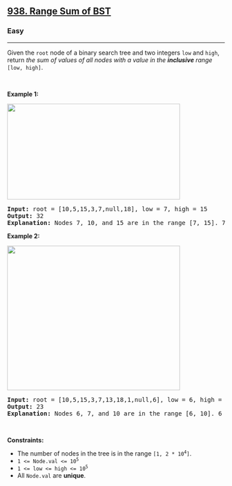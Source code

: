 <h2><a href="https://leetcode.com/problems/range-sum-of-bst/">938. Range Sum of BST</a></h2><h3>Easy</h3><hr><div data-immersive-translate-walked="f6a2a494-a6f6-4c29-91a0-652c3fb8505c"><p data-immersive-translate-walked="f6a2a494-a6f6-4c29-91a0-652c3fb8505c" data-immersive-translate-paragraph="1">Given the <code data-immersive-translate-walked="f6a2a494-a6f6-4c29-91a0-652c3fb8505c">root</code> node of a binary search tree and two integers <code data-immersive-translate-walked="f6a2a494-a6f6-4c29-91a0-652c3fb8505c">low</code> and <code data-immersive-translate-walked="f6a2a494-a6f6-4c29-91a0-652c3fb8505c">high</code>, return <em data-immersive-translate-walked="f6a2a494-a6f6-4c29-91a0-652c3fb8505c">the sum of values of all nodes with a value in the <strong data-immersive-translate-walked="f6a2a494-a6f6-4c29-91a0-652c3fb8505c">inclusive</strong> range </em><code data-immersive-translate-walked="f6a2a494-a6f6-4c29-91a0-652c3fb8505c">[low, high]</code>.</p>

<p data-immersive-translate-walked="f6a2a494-a6f6-4c29-91a0-652c3fb8505c">&nbsp;</p>
<p data-immersive-translate-walked="f6a2a494-a6f6-4c29-91a0-652c3fb8505c"><strong class="example" data-immersive-translate-walked="f6a2a494-a6f6-4c29-91a0-652c3fb8505c" data-immersive-translate-paragraph="1">Example 1:</strong></p>
<img alt="" src="https://assets.leetcode.com/uploads/2020/11/05/bst1.jpg" style="width: 400px; height: 222px;" data-immersive-translate-walked="f6a2a494-a6f6-4c29-91a0-652c3fb8505c">
<pre><strong>Input:</strong> root = [10,5,15,3,7,null,18], low = 7, high = 15
<strong>Output:</strong> 32
<strong>Explanation:</strong> Nodes 7, 10, and 15 are in the range [7, 15]. 7 + 10 + 15 = 32.
</pre>

<p data-immersive-translate-walked="f6a2a494-a6f6-4c29-91a0-652c3fb8505c"><strong class="example" data-immersive-translate-walked="f6a2a494-a6f6-4c29-91a0-652c3fb8505c" data-immersive-translate-paragraph="1">Example 2:</strong></p>
<img alt="" src="https://assets.leetcode.com/uploads/2020/11/05/bst2.jpg" style="width: 400px; height: 335px;" data-immersive-translate-walked="f6a2a494-a6f6-4c29-91a0-652c3fb8505c">
<pre><strong>Input:</strong> root = [10,5,15,3,7,13,18,1,null,6], low = 6, high = 10
<strong>Output:</strong> 23
<strong>Explanation:</strong> Nodes 6, 7, and 10 are in the range [6, 10]. 6 + 7 + 10 = 23.
</pre>

<p data-immersive-translate-walked="f6a2a494-a6f6-4c29-91a0-652c3fb8505c">&nbsp;</p>
<p data-immersive-translate-walked="f6a2a494-a6f6-4c29-91a0-652c3fb8505c"><strong data-immersive-translate-walked="f6a2a494-a6f6-4c29-91a0-652c3fb8505c" data-immersive-translate-paragraph="1">Constraints:</strong></p>

<ul data-immersive-translate-walked="f6a2a494-a6f6-4c29-91a0-652c3fb8505c">
	<li data-immersive-translate-walked="f6a2a494-a6f6-4c29-91a0-652c3fb8505c" data-immersive-translate-paragraph="1">The number of nodes in the tree is in the range <code data-immersive-translate-walked="f6a2a494-a6f6-4c29-91a0-652c3fb8505c">[1, 2 * 10<sup>4</sup>]</code>.</li>
	<li data-immersive-translate-walked="f6a2a494-a6f6-4c29-91a0-652c3fb8505c"><code data-immersive-translate-walked="f6a2a494-a6f6-4c29-91a0-652c3fb8505c">1 &lt;= Node.val &lt;= 10<sup>5</sup></code></li>
	<li data-immersive-translate-walked="f6a2a494-a6f6-4c29-91a0-652c3fb8505c"><code data-immersive-translate-walked="f6a2a494-a6f6-4c29-91a0-652c3fb8505c">1 &lt;= low &lt;= high &lt;= 10<sup>5</sup></code></li>
	<li data-immersive-translate-walked="f6a2a494-a6f6-4c29-91a0-652c3fb8505c" data-immersive-translate-paragraph="1">All <code data-immersive-translate-walked="f6a2a494-a6f6-4c29-91a0-652c3fb8505c">Node.val</code> are <strong data-immersive-translate-walked="f6a2a494-a6f6-4c29-91a0-652c3fb8505c">unique</strong>.</li>
</ul>
</div>